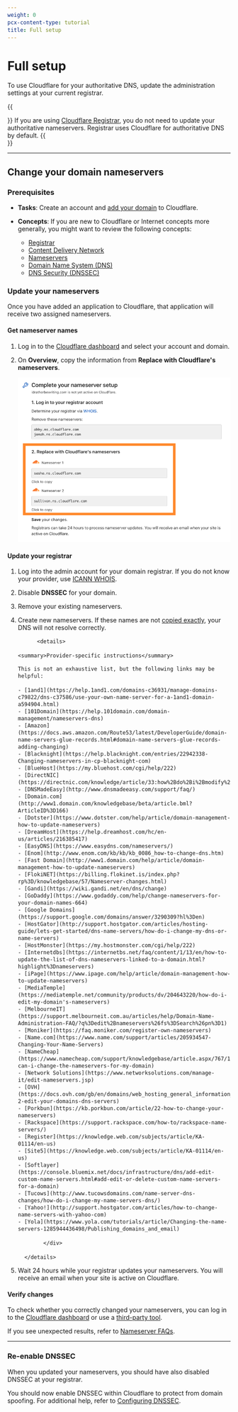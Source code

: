 ```yaml
---
weight: 0
pcx-content-type: tutorial
title: Full setup
---
```


# Full setup

To use Cloudflare for your authoritative DNS, update the administration settings at your current registrar.

{{<Aside type="note" header="Note:">}}
If you are using [Cloudflare Registrar](https://developers.cloudflare.com/registrar), you do not need to update your authoritative nameservers. Registrar uses Cloudflare for authoritative DNS by default.
{{</Aside>}}

---

## Change your domain nameservers

### Prerequisites

- **Tasks**: Create an account and [add your domain](https://support.cloudflare.com/hc/articles/201720164) to Cloudflare.
- **Concepts**: If you are new to Cloudflare or Internet concepts more generally, you might want to review the following concepts:

  - [Registrar](https://www.cloudflare.com/learning/dns/glossary/what-is-a-domain-name-registrar/)
  - [Content Delivery Network](https://www.cloudflare.com/learning/cdn/what-is-a-cdn/)
  - [Nameservers](https://www.cloudflare.com/learning/dns/dns-server-types)
  - [Domain Name System (DNS)](https://www.cloudflare.com/learning/dns/what-is-dns/)
  - [DNS Security (DNSSEC)](https://www.cloudflare.com/learning/dns/dns-security/)

### Update your nameservers

Once you have added an application to Cloudflare, that application will receive two assigned nameservers.

#### Get nameserver names

1. Log in to the [Cloudflare dashboard](https://dash.cloudflare.com) and select your account and domain.
1. On **Overview**, copy the information from **Replace with Cloudflare's nameservers**.

   ![get nameserver names from the Overview page of your domain](../static/nameserver-names.png)

#### Update your registrar

1.  Log into the admin account for your domain registrar. If you do not know your provider, use [ICANN WHOIS](https://whois.icann.org/).
1.  Disable **DNSSEC** for your domain.
1.  Remove your existing nameservers.
1.  Create new nameservers. If these names are not [copied exactly](#get-nameserver-names), your DNS will not resolve correctly.

              <details>

        <summary>Provider-specific instructions</summary>

    <div>

        This is not an exhaustive list, but the following links may be helpful:

        - [1and1](https://help.1and1.com/domains-c36931/manage-domains-c79822/dns-c37586/use-your-own-name-server-for-a-1and1-domain-a594904.html)
        - [101Domain](https://help.101domain.com/domain-management/nameservers-dns)
        - [Amazon](https://docs.aws.amazon.com/Route53/latest/DeveloperGuide/domain-name-servers-glue-records.html#domain-name-servers-glue-records-adding-changing)
        - [Blacknight](https://help.blacknight.com/entries/22942338-Changing-nameservers-in-cp-blacknight-com)
        - [BlueHost](https://my.bluehost.com/cgi/help/222)
        - [DirectNIC](https://directnic.com/knowledge/article/33:how%2Bdo%2Bi%2Bmodify%2Bname%2Bservers%2Bfor%2Bmy%2Bdomain%2Bname%253F)
        - [DNSMadeEasy](http://www.dnsmadeeasy.com/support/faq/)
        - [Domain.com](http://www1.domain.com/knowledgebase/beta/article.bml?ArticleID%3D166)
        - [Dotster](https://www.dotster.com/help/article/domain-management-how-to-update-nameservers)
        - [DreamHost](https://help.dreamhost.com/hc/en-us/articles/216385417)
        - [EasyDNS](https://www.easydns.com/nameservers/)
        - [Enom](http://www.enom.com/kb/kb/kb_0086_how-to-change-dns.htm)
        - [Fast Domain](http://www1.domain.com/help/article/domain-management-how-to-update-nameservers)
        - [FlokiNET](https://billing.flokinet.is/index.php?rp%3D/knowledgebase/57/Nameserver-changes.html)
        - [Gandi](https://wiki.gandi.net/en/dns/change)
        - [GoDaddy](https://www.godaddy.com/help/change-nameservers-for-your-domain-names-664)
        - [Google Domains](https://support.google.com/domains/answer/3290309?hl%3Den)
        - [HostGator](http://support.hostgator.com/articles/hosting-guide/lets-get-started/dns-name-servers/how-do-i-change-my-dns-or-name-servers)
        - [HostMonster](https://my.hostmonster.com/cgi/help/222)
        - [Internetdbs](https://internetbs.net/faq/content/1/13/en/how-to-update-the-list-of-dns-nameservers-linked-to-a-domain.html?highlight%3Dnameservers)
        - [iPage](https://www.ipage.com/help/article/domain-management-how-to-update-nameservers)
        - [MediaTemple](https://mediatemple.net/community/products/dv/204643220/how-do-i-edit-my-domain's-nameservers)
        - [MelbourneIT](https://support.melbourneit.com.au/articles/help/Domain-Name-Administration-FAQ/?q%3Dedit%2Bnameservers%26fs%3DSearch%26pn%3D1)
        - [Moniker](https://faq.moniker.com/register-own-nameservers)
        - [Name.com](https://www.name.com/support/articles/205934547-Changing-Your-Name-Servers)
        - [NameCheap](https://www.namecheap.com/support/knowledgebase/article.aspx/767/10/how-can-i-change-the-nameservers-for-my-domain)
        - [Network Solutions](https://www.networksolutions.com/manage-it/edit-nameservers.jsp)
        - [OVH](https://docs.ovh.com/gb/en/domains/web_hosting_general_information_about_dns_servers/#step-2-edit-your-domains-dns-servers)
        - [Porkbun](https://kb.porkbun.com/article/22-how-to-change-your-nameservers)
        - [Rackspace](https://support.rackspace.com/how-to/rackspace-name-servers/)
        - [Register](https://knowledge.web.com/subjects/article/KA-01114/en-us)
        - [Site5](https://knowledge.web.com/subjects/article/KA-01114/en-us)
        - [Softlayer](https://console.bluemix.net/docs/infrastructure/dns/add-edit-custom-name-servers.html#add-edit-or-delete-custom-name-servers-for-a-domain)
        - [Tucows](http://www.tucowsdomains.com/name-server-dns-changes/how-do-i-change-my-name-servers-dns/)
        - [Yahoo!](http://support.hostgator.com/articles/how-to-change-name-servers-with-yahoo-com)
        - [Yola](https://www.yola.com/tutorials/article/Changing-the-name-servers-1285944436498/Publishing_domains_and_email)

                </div>

          </details>

1.  Wait 24 hours while your registrar updates your nameservers. You will receive an email when your site is active on Cloudflare.

#### Verify changes

To check whether you correctly changed your nameservers, you can log in to the [Cloudflare dashboard](https://dash.cloudflare.com) or use a [third-party tool](https://www.whatsmydns.net/).

If you see unexpected results, refer to [Nameserver FAQs](/zone-setups/troubleshooting#nameservers).

---

### Re-enable DNSSEC

When you updated your nameservers, you should have also disabled DNSSEC at your registrar.

You should now enable DNSSEC within Cloudflare to protect from domain spoofing. For additional help, refer to [Configuring DNSSEC](https://support.cloudflare.com/hc/articles/360006660072).